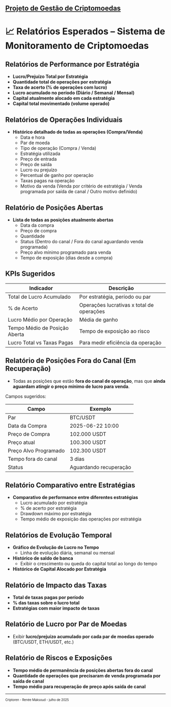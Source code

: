 ## [Projeto de Gestão de Criptomoedas](<https://maksoud.github.io/Criptomoedas/Projeto%20de%20Gest%C3%A3o%20de%20Criptomoedas>)

# 📈 Relatórios Esperados – Sistema de Monitoramento de Criptomoedas


## Relatórios de Performance por Estratégia

- **Lucro/Prejuízo Total por Estratégia**
- **Quantidade total de operações por estratégia**
- **Taxa de acerto (% de operações com lucro)**
- **Lucro acumulado no período (Diário / Semanal / Mensal)**
- **Capital atualmente alocado em cada estratégia**
- **Capital total movimentado (volume operado)**


## Relatórios de Operações Individuais

- **Histórico detalhado de todas as operações (Compra/Venda)**
    - Data e hora
    - Par de moeda
    - Tipo de operação (Compra / Venda)
    - Estratégia utilizada
    - Preço de entrada
    - Preço de saída
    - Lucro ou prejuízo
    - Percentual de ganho por operação
    - Taxas pagas na operação
    - Motivo da venda (Venda por critério de estratégia / Venda programada por saída de canal / Outro motivo definido)


## Relatório de Posições Abertas

- **Lista de todas as posições atualmente abertas**
    - Data da compra
    - Preço de compra
    - Quantidade
    - Status (Dentro do canal / Fora do canal aguardando venda programada)
    - Preço alvo mínimo programado para venda
    - Tempo de exposição (dias desde a compra)


## KPIs Sugeridos

| Indicador                     | Descrição                                 |
| ----------------------------- | ----------------------------------------- |
| Total de Lucro Acumulado      | Por estratégia, período ou par            |
| % de Acerto                   | Operações lucrativas x total de operações |
| Lucro Médio por Operação      | Média de ganho                            |
| Tempo Médio de Posição Aberta | Tempo de exposição ao risco               |
| Lucro Total vs Taxas Pagas    | Para medir eficiência da operação         |


## Relatório de Posições Fora do Canal (Em Recuperação)

- Todas as posições que estão **fora do canal de operação**, mas que **ainda aguardam atingir o preço mínimo de lucro para venda**.

Campos sugeridos:

|Campo|Exemplo|
|---|---|
|Par|BTC/USDT|
|Data da Compra|2025-06-22 10:00|
|Preço de Compra|102.000 USDT|
|Preço atual|100.300 USDT|
|Preço Alvo Programado|102.300 USDT|
|Tempo fora do canal|3 dias|
|Status|Aguardando recuperação|


## Relatório Comparativo entre Estratégias

- **Comparativo de performance entre diferentes estratégias**
    - Lucro acumulado por estratégia
    - % de acerto por estratégia
    - Drawdown máximo por estratégia
    - Tempo médio de exposição das operações por estratégia


## Relatórios de Evolução Temporal

- **Gráfico de Evolução de Lucro no Tempo**
    - Linha de evolução diária, semanal ou mensal
- **Histórico de saldo de banca**
    - Exibir o crescimento ou queda do capital total ao longo do tempo
- **Histórico de Capital Alocado por Estratégia**


## Relatório de Impacto das Taxas

- **Total de taxas pagas por período**
- **% das taxas sobre o lucro total**
- **Estratégias com maior impacto de taxas**


## Relatório de Lucro por Par de Moedas

- Exibir **lucro/prejuízo acumulado por cada par de moedas operado**  
    (BTC/USDT, ETH/USDT, etc.)


## Relatório de Riscos e Exposições

- **Tempo médio de permanência de posições abertas fora do canal**
- **Quantidade de operações que precisaram de venda programada por saída de canal**
- **Tempo médio para recuperação de preço após saída de canal**

---


<sup><sub>
Criptoren - Renée Maksoud - julho de 2025
</sub></sup>